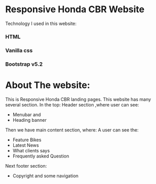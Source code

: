 
# Responsive Honda CBR Website

Technology I used in this website:
### HTML
### Vanilla css
### Bootstrap v5.2

# About The website:
This is Responsive Honda CBR landing pages. This website has many several section.
In the top: Header section ,where user can see:
* Menubar and 
* Heading banner


Then we have main content section, where: A user can see the:
* Feature Bikes
* Latest News
* What clients says
* Frequently asked Question

Next footer section:
* Copyright and some navigation

